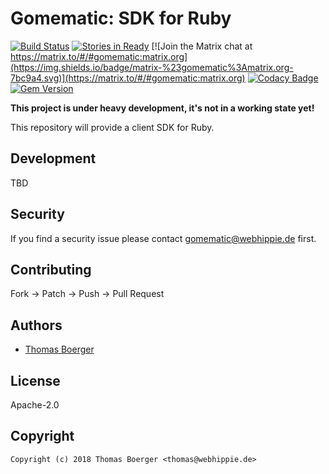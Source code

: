 # Gomematic: SDK for Ruby

[![Build Status](http://github.dronehippie.de/api/badges/gomematic/gomematic-ruby/status.svg)](http://github.dronehippie.de/gomematic/gomematic-ruby)
[![Stories in Ready](https://badge.waffle.io/gomematic/gomematic-api.svg?label=ready&title=Ready)](http://waffle.io/gomematic/gomematic-api)
[![Join the Matrix chat at https://matrix.to/#/#gomematic:matrix.org](https://img.shields.io/badge/matrix-%23gomematic%3Amatrix.org-7bc9a4.svg)](https://matrix.to/#/#gomematic:matrix.org)
[![Codacy Badge](https://api.codacy.com/project/badge/Grade/09ea59d774a94a4ab35ecfc14aed5720)](https://www.codacy.com/app/gomematic/gomematic-ruby?utm_source=github.com&amp;utm_medium=referral&amp;utm_content=gomematic/gomematic-ruby&amp;utm_campaign=Badge_Grade)
[![Gem Version](https://badge.fury.io/rb/gomematic.svg)](https://badge.fury.io/rb/gomematic)

**This project is under heavy development, it's not in a working state yet!**

This repository will provide a client SDK for Ruby.


## Development

TBD


## Security

If you find a security issue please contact gomematic@webhippie.de first.


## Contributing

Fork -> Patch -> Push -> Pull Request


## Authors

* [Thomas Boerger](https://github.com/tboerger)


## License

Apache-2.0


## Copyright

```
Copyright (c) 2018 Thomas Boerger <thomas@webhippie.de>
```
